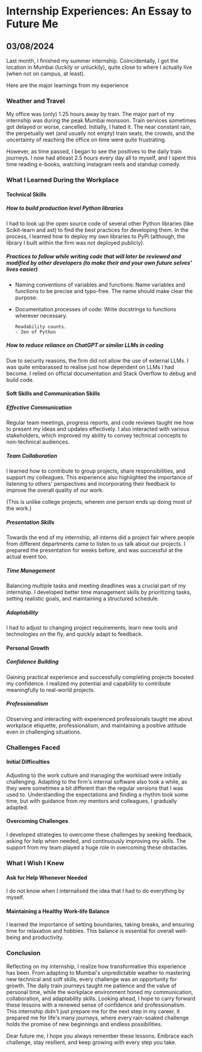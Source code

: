 # Internship Experiences: An Essay to Future Me
## 03/08/2024 

Last month, I finished my summer internship. Coincidentally, I got the location in Mumbai (luckily or unluckily), quite close to where I actually live (when not on campus, at least). 

Here are the major learnings from my experience

### Weather and Travel

My office was (only) 1.25 hours away by train. The major part of my internship was during the peak Mumbai monsoon. Train services sometimes got delayed or worse, cancelled. Initially, I hated it. The near constant rain, the perpetually wet (and usually not empty) train seats, the crowds, and the uncertainty of reaching the office on time were quite frustrating. 

However, as time passed, I began to see the positives to the daily train journeys. I now had atleast 2.5 hours every day all to myself, and I spent this time reading e-books, watching instagram reels and standup comedy. 

### What I Learned During the Workplace

#### Technical Skills

##### How to build production level Python libraries

I had to look up the open source code of several other Python libraries (like Scikit-learn and ast) to find the best practices for developing them. In the process, I learned how to deploy my own libraries to PyPi (although, the library I built within the firm was not deployed publicly). 

##### Practices to follow while writing code that will later be reviewed and modified by other developers (to make their and your own future selves' lives easier)

- Naming conventions of variables and functions: Name variables and functions to be precise and typo-free. The name should make clear the purpose. 

- Documentation processes of code: Write docstrings to functions wherever necessary. 

    ```
    Readability counts.
    - Zen of Python
    ```

##### How to reduce reliance on ChatGPT or similar LLMs in coding

Due to security reasons, the firm did not allow the use of external LLMs. I was quite embarassed to realise just how dependent on LLMs I had become. I relied on official documentation and Stack Overflow to debug and build code.

#### Soft Skills and Communication Skills

##### Effective Communication

Regular team meetings, progress reports, and code reviews taught me how to present my ideas and updates effectively. I also interacted with various stakeholders, which improved my ability to convey technical concepts to non-technical audiences.

##### Team Collaboration

I learned how to contribute to group projects, share responsibilities, and support my colleagues. This experience also highlighted the importance of listening to others' perspectives and incorporating their feedback to improve the overall quality of our work.

(This is unlike college projects, wherein one person ends up doing most of the work.)

##### Presentation Skills

Towards the end of my internship, all interns did a project fair where people from different departments came to listen to us talk about our projects. I prepared the presentation for weeks before, and was successful at the actual event too. 

##### Time Management

Balancing multiple tasks and meeting deadlines was a crucial part of my internship. I developed better time management skills by prioritizing tasks, setting realistic goals, and maintaining a structured schedule.

##### Adaptability

I had to adjust to changing project requirements, learn new tools and technologies on the fly, and quickly adapt to feedback. 

#### Personal Growth

##### Confidence Building

Gaining practical experience and successfully completing projects boosted my confidence. I realized my potential and capability to contribute meaningfully to real-world projects. 

##### Professionalism

Observing and interacting with experienced professionals taught me about workplace etiquette, professionalism, and maintaining a positive attitude even in challenging situations.

### Challenges Faced

#### Initial Difficulties

Adjusting to the work culture and managing the workload were initially challenging. Adapting to the firm's internal software also took a while, as they were sometimes a bit different than the regular versions that I was used to. Understanding the expectations and finding a rhythm took some time, but with guidance from my mentors and colleagues, I gradually adapted.

#### Overcoming Challenges

I developed strategies to overcome these challenges by seeking feedback, asking for help when needed, and continuously improving my skills. The support from my team played a huge role in overcoming these obstacles.

### What I Wish I Knew

#### Ask for Help Whenever Needed

I do not know when I internalised the idea that I had to do everything by myself. 

#### Maintaining a Healthy Work-life Balance

I learned the importance of setting boundaries, taking breaks, and ensuring time for relaxation and hobbies. This balance is essential for overall well-being and productivity.

### Conclusion

Reflecting on my internship, I realize how transformative this experience has been. From adapting to Mumbai's unpredictable weather to mastering new technical and soft skills, every challenge was an opportunity for growth. The daily train journeys taught me patience and the value of personal time, while the workplace environment honed my communication, collaboration, and adaptability skills. Looking ahead, I hope to carry forward these lessons with a renewed sense of confidence and professionalism. This internship didn't just prepare me for the next step in my career, it prepared me for life's many journeys, where every rain-soaked challenge holds the promise of new beginnings and endless possibilities.

Dear future me, I hope you always remember these lessons. Embrace each challenge, stay resilient, and keep growing with every step you take.